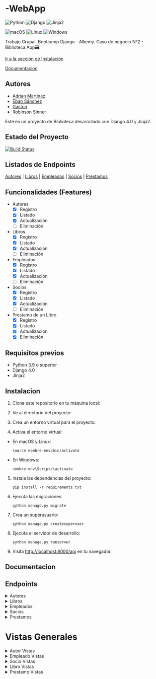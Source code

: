 # -WebApp

![Python](https://img.shields.io/badge/Python-3.9-blue.svg)
![Django](https://img.shields.io/badge/Django-4.0-brightgreen.svg)
![Jinja2](https://img.shields.io/badge/Jinja2-3.0-brightgreen.svg)

![macOS](https://img.shields.io/badge/macOS-compatible-green)
![Linux](https://img.shields.io/badge/Linux-compatible-green)
![Windows](https://img.shields.io/badge/Windows-compatible-green)

Trabajo Grupal. Bootcamp Django - Alkemy. Caso de negocio N°2 - Biblioteca App🗃️:

[Ir a la sección de Instalación](#instalacion)

[Documentacion](#documentacion)

## Autores

- [Adrian Martinez](https://github.com/adrian411997)
- [Eban Sánchez](https://github.com/EbanSnt)
- [Gaston](https://github.com/gaston010)
- [Robinson Sinner](https://github.com/RS4400)

Este es un proyecto de Biblioteca desarrollado con Django 4.0 y Jinja2.

## Estado del Proyecto

[![Build Status](https://img.shields.io/badge/Branch-develop-blue)](https://github.com/EbanSnt/-WebApp/tree/develop)

## Listados de Endpoints

[Autores](#endpoints-de-autores) |   [Libros](#endpoints-de-libros) |  [Empleados](#endpoints-de-empleados)   |   [Socios](#endpoints-de-socios) |  [Prestamos](#endpoins-de-prestamos)
## Funcionalidades (Features)

- Autores
  - [x] Registro
  - [x] Listado
  - [x] Actualización
  - [ ] Eliminación
- Libros
  - [x] Registro
  - [x] Listado
  - [x] Actualización
  - [ ] Eliminación
- Empleados
  - [x] Registro
  - [x] Listado
  - [x] Actualización
  - [ ] Eliminación
- Socios
  - [x] Registro
  - [x] Listado
  - [x] Actualización
  - [ ] Eliminación
- Prestamo de un Libro
  - [x] Registro
  - [x] Listado
  - [x] Actualización
  - [x] Eliminación

## Requisitos previos

- Python 3.9 o superior
- Django 4.0
- Jinja2

## Instalacion

1. Clona este repositorio en tu máquina local:

2. Ve al directorio del proyecto:

3. Crea un entorno virtual para el proyecto:

4. Activa el entorno virtual:

- En macOS y Linux:

  ```
  source nombre-env/bin/activate
  ```

- En Windows:

    ```
    nombre-env\Scripts\activate
    ```

5. Instala las dependencias del proyecto:

    ```
    pip install -r requirements.txt
    ```

6. Ejecuta las migraciones:

    ```
    python manage.py migrate
    ```

7. Crea un superusuario:

    ```
    python manage.py createsuperuser
    ```

8. Ejecuta el servidor de desarrollo:

    ```
    python manage.py runserver
    ```

9. Visita [http://localhost:8000/api](http://localhost:8000/api) en tu navegador.

## Documentacion



## Endpoints

<details>
<summary>Autores</summary>

## Endpoints de Autores

| Método | Endpoint | Descripción |
| ------ | -------- | ----------- |
| GET    | /api/autores/ | Listado de autores |
| POST   | /api/autores/nuevo | Crear un autor |
| GET    | /api/autores/{id}/ | Obtener un autor |
| PUT    | /api/autores/{id}/modificarr | Actualizar un autor |
| DELETE | /api/autores/{id}/eliminar | Eliminar un autor |

</details>

<details>
<summary>Libros</summary>

## Endpoints de Libros

| Método | Endpoint | Descripción |
| ------ | -------- | ----------- |
| GET    | /api/libros/ | Listado de libros |
| POST   | /api/libros/nuevo | Crear un libro |
| GET    | /api/libros/{id}/ | Obtener un libro |
| PUT    | /api/libros/{id}/modificar | Actualizar un libro |
| DELETE | /api/libros/{id}/eliminar | Eliminar un libro |

</details>

<details>
<summary>Empleados</summary>

## Endpoints de Empleados

| Método | Endpoint | Descripción |
| ------ | -------- | ----------- |
| GET    | /api/empleados/ | Listado de empleados |
| POST   | /api/empleados/nuevo | Crear un empleado |
| GET    | /api/empleados/{id}/ | Obtener un empleado |
| PUT    | /api/empleados/{id}/modificar | Actualizar un empleado |
| DELETE | /api/empleados/{id}/eliminar | Eliminar un empleado |

</details>

<details>
<summary>Socios</summary>

## Endpoints de Socios

| Método | Endpoint | Descripción |
| ------ | -------- | ----------- |
| GET    | /api/socios/ | Listado de socios |
| POST   | /api/socios/nuevo | Crear un socio |
| GET    | /api/socios/{id}/ | Obtener un socio |
| PUT    | /api/socios/{id}/modificar | Actualizar un socio |
| DELETE | /api/socios/{id}/eliminar | Eliminar un socio |

</details>

<details>
<summary>Prestamos</summary>

## Endpoints de Prestamos

| Método | Endpoint | Descripción |
| ------ | -------- | ----------- |
| GET    | /api/prestamos/ | Listado de prestamos |
| POST   | /api/prestamos/nuevo | Crear un prestamo |
| GET    | /api/prestamos/{id}/ | Obtener un prestamo |
| PUT    | /api/prestamos/{id}/modificar | Actualizar un prestamo |
| DELETE | /api/prestamos/{id}/eliminar | Eliminar un prestamo |

</details>

# Vistas Generales

<details>
<summary>Autor Vistas</summary>

## Autor Lista

### GET /api/autores/

<p> Retorna una lista de los autores registrados en la base de datos. </p>

```python
    try:
        autores = Autor.objects.all()
        context = {"autores": autores }
        return render(request, "autor_lista.html", context)
    except Exception:
         return render(request, "autor_lista.html")
```

<details>

<summary> Registro</summary>

## Autor Nuevo

### POST /api/autores/nuevo

<p> Mediante un formulario ingresa/registra un nuevo autor en la base de datos </p>

```python
    if request.method == "POST":
        form = AutorForm(request.POST)
        if form.is_valid():
            form.save()
            return redirect("autor_lista")
    else:
        form = AutorForm()
    return render(request, "autor_nuevo.html", {"form": form})
```

</details>
<details>

## Autor Modificar

<summary> Actualización</summary>

### PUT /api/autores/{id}/modificar

<p>Obteniendo los datos ya cargados desde la base de datos nos proporciona un nuevo formulario en el cual podemos modificar los datos neccesarios para actualizar nuestro Autor</p>

```python
    autor = Autor.objects.get(id=id)
    if request.method =="POST": 
        autor.nombre = request.POST["nombre"]
        autor.apellido = request.POST["apellido"]
        autor.nacionalidad= request.POST["nacionalidad"]
        if request.POST.get("activo") == None:
            autor.activo = False
        else:
            autor.activo = True
        autor.save()
        return redirect("autor_lista")
    else:
        return render(request,"autores_actualizar.html",{"autor":autor})
```

</details>
</details>

<details>

<summary> Empleado Vistas</summary>

<details>

<summary> Lista</summary>

## Empleado Lista

### GET /api/empleados/

<p>Retorna una lista de los empleados registrados en la base de datos. </p>

```python
    try:
        empleados = Empleado.objects.all()
        context = {"empleados": empleados }
        return render(request, "empleado_lista.html", context)
    except Exception:
         return render(request, "empleado_lista.html")
```

</details>

<details>
<summary> Registro</summary>

### POST /api/empleados/nuevo

<p> Registro de un nuevo empleado en la base de datos</p>

```python
    if request.method == "POST":
        form = EmpleadoForm(request.POST)
        if form.is_valid():
            form.save()
            return redirect("empleado_lista")
    else:
        form = EmpleadoForm()
    return render(request, "empleado_nuevo.html", {"form": form})
```

</details>

<details>
<summary> Actualización</summary>

### PUT /api/empleados/{id}/modificar

<p>Obteniendo los datos ya cargados desde la base de datos nos proporciona un nuevo formulario en el cual podemos modificar los datos neccesarios para actualizar nuestro Empleado</p>

```python
    empleado = Empleado.objects.get(id=id)
    if request.method =="POST": 
        empleado.nombre = request.POST["nombre"]
        empleado.apellido = request.POST["apellido"]
        empleado.dni= request.POST["dni"]
        empleado.telefono = request.POST["telefono"]
        empleado.email = request.POST["email"]
        empleado.direccion = request.POST["direccion"]
        empleado.save()
        return redirect("empleado_lista")
    else:
        return render(request,"empleado_actualizar.html",{"empleado":empleado})
```

<details>
<summary> Eliminación</summary>

### DELETE /api/empleados/{id}/eliminar

</details>
</details>
</details>

<details>
<summary> Socio Vistas</summary>

<details>
<summary> Lista</summary>

## Socio Lista

### GET /api/socios/

<p>Lista de los socios obenida desde la base de datos</p>

```python
    try:
        socios = Socio.objects.all()
        context = {"socios": socios }
        return render(request, "socio_lista.html", context)
    except Exception:
         return render(request, "socio_lista.html")
```

</details>

<details>
<summary> Registro</summary>

## Socio Nuevo

### POST /api/socios/nuevo

<p>Mediante un formulario ingresa/registra un nuevo autor en la base de datos</p>

```python
    if request.method == "POST":
        form = SocioForm(request.POST)
        if form.is_valid():
            form.save()
            return redirect("socio_lista")
    else:
        form = SocioForm()
    return render(request, "socio_nuevo.html", {"form": form})
```

</details>

<details>
<summary> Actualización</summary>

## Socio Modificar

### PUT /api/socios/{id}/modificar

<p>Obteniendo los datos ya cargados desde la base de datos nos proporciona un nuevo formulario en el cual podemos modificar los datos neccesarios para actualizar nuestro Empleado</p>

```python
    socio = Socio.objects.get(id=id)
    if request.method =="POST": 
        socio.nombre = request.POST["nombre"]
        socio.apellido = request.POST["apellido"]
        socio.dni= request.POST["dni"]
        socio.telefono = request.POST["telefono"]
        socio.email = request.POST["email"]
        socio.direccion = request.POST["direccion"]
        socio.save()
        return redirect("socio_lista")
    else:
        return render(request,"socio_actualizar.html",{"socio":socio})
```

</details>

<details>
<summary> Eliminación</summary>

### DELETE /api/socios/{id}/eliminar

<p></p>

</details>

<details>
<summary> JSON</summary>

</details>
</details>

<details>

<summary> Libro Vistas</summary>

<details>

<summary> Lista</summary>

## Libro Lista

### GET /api/libros/

<p>Lista de los libros obenida desde la base de datos</p>

```python
    try:
        libros = Libro.objects.all()
        context = {"libros": libros }
        return render(request, "libro_lista.html", context)
    except Exception:
         return render(request, "libro_lista.html")
```

</details>

<details>
<summary> Registro</summary>

## Libro Nuevo

### POST /api/libros/nuevo

<p>Registra un nuevo socio en la base de datos mediante un formulario desde la App</p>

```python
    if request.method == "POST":
        form = LibroForm(request.POST)
        if form.is_valid():
            form.save()
            return redirect("libro_lista")
    else:
        form = LibroForm()
    return render(request, "libro_nuevo.html", {"form": form})
```

</details>

<details>

<summary> Actualización</summary>

## Libro Modificar

### PUT /api/libros/{id}/modificar

<p></p>

```python
    libro = Libro.objects.get(id=id)
    if request.method =="POST": 
        libro.titulo = request.POST["titulo"]
        libro.autor = request.POST["autor"]
        libro.editorial = request.POST["editorial"]
        libro.genero = request.POST["genero"]
        libro.save()
        return redirect("libro_lista")
    else:
        return render(request,"libro_actualizar.html",{"libro":libro})
```

</details>

<details>
<summary> Eliminación</summary>

</details>
</details>


<details>

<summary> Prestamo Vistas</summary>

<details>

<summary> Lista</summary>

## Prestamo Lista

### GET /api/prestamos/

<p>Proporciona una lista de un prestamo de libros, el mismo nos trae datos desde las tabla de Socio, Emplead y libro asi como una fecha de prestamo y entrega del mismo</p>

```python
    try:
        prestamos = Prestamo.objects.all()
        context = {"prestamos": prestamos }
        return render(request, "prestamo_lista.html", context)
    except Exception:
         return render(request, "prestamo_lista.html")
```

</details>


<details>

<summary> Registro</summary>

## Prestamo Nuevo

### POST /api/prestamos/nuevo

<p>Mediante un formulario ingresa/registra un nuevo autor en la base de datos.
Los datos tomados son obtenidos de las tablas de Libro y Socio con una fecha de prestamo y de entrega siendo la misma 2 dias despues del prestamo</p>

```python
    if request.method == "POST":
        form = PrestamoForm(request.POST)
        if form.is_valid():
            form.save()
            return redirect("prestamo_lista")
    else:
        form = PrestamoForm()
    return render(request, "prestamo_nuevo.html", {"form": form})
```

</details>

<details>

<summary> Actualización</summary>

## Prestamo Modificar

### PUT /api/prestamos/{id}/modificar

<p>Obteniendo los datos ya cargados desde la base de datos nos proporciona un nuevo formulario en el cual podemos modificar los datos neccesarios para actualizar nuestro Empleado</p>

```python
    prestamo = Prestamo.objects.get(id=id)
    if request.method =="POST": 
        prestamo.socio = request.POST["socio"]
        prestamo.empleado = request.POST["empleado"]
        prestamo.libro = request.POST["libro"]
        prestamo.fecha_prestamo = request.POST["fecha_prestamo"]
        prestamo.fecha_entrega = request.POST["fecha_entrega"]
        prestamo.save()
        return redirect("prestamo_lista")
    else:
        return render(request,"prestamo_actualizar.html",{"prestamo":prestamo})
```

</details>

<details>

<summary> Eliminación</summary>


### DELETE /api/prestamos/{id}/eliminar

<p>Eliminacion de un prestamo, la misma tira error si el proceso no es completado correctamente</p>

```python
try:
    prestamo = get_object_or_404(Prestamo_libro, id=id) 
    if request.method == "POST":
        prestamo.delete()
        messages.success(request, "El préstamo ha sido eliminado exitosamente.")
        return redirect("prestamos_lista") #
    return render(request, "borrar_prestamo_libro.html", {"prestamo": prestamo})
except Exception as e:
    return redirect("error")
```

</details>
